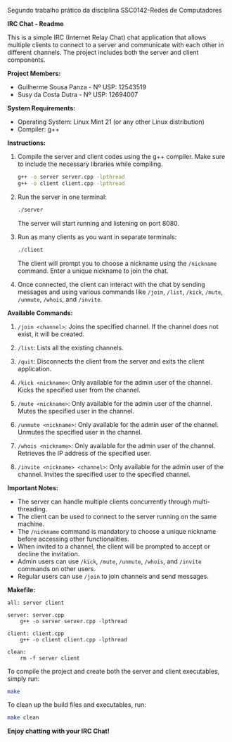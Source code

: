 Segundo trabalho prático da disciplina SSC0142-Redes de Computadores

**IRC Chat - Readme**

This is a simple IRC (Internet Relay Chat) chat application that allows multiple clients to connect to a server and communicate with each other in different channels. The project includes both the server and client components.

**Project Members:**
- Guilherme Sousa Panza - Nº USP: 12543519
- Susy da Costa Dutra - Nº USP: 12694007

**System Requirements:**
- Operating System: Linux Mint 21 (or any other Linux distribution)
- Compiler: g++

**Instructions:**
1. Compile the server and client codes using the g++ compiler. Make sure to include the necessary libraries while compiling.
   ```bash
   g++ -o server server.cpp -lpthread
   g++ -o client client.cpp -lpthread
   ```

2. Run the server in one terminal:
   ```bash
   ./server
   ```
   The server will start running and listening on port 8080.

3. Run as many clients as you want in separate terminals:
   ```bash
   ./client
   ```
   The client will prompt you to choose a nickname using the `/nickname` command. Enter a unique nickname to join the chat.

4. Once connected, the client can interact with the chat by sending messages and using various commands like `/join`, `/list`, `/kick`, `/mute`, `/unmute`, `/whois`, and `/invite`. 

**Available Commands:**

1. `/join <channel>`: Joins the specified channel. If the channel does not exist, it will be created.

2. `/list`: Lists all the existing channels.

3. `/quit`: Disconnects the client from the server and exits the client application.

4. `/kick <nickname>`: Only available for the admin user of the channel. Kicks the specified user from the channel.

5. `/mute <nickname>`: Only available for the admin user of the channel. Mutes the specified user in the channel.

6. `/unmute <nickname>`: Only available for the admin user of the channel. Unmutes the specified user in the channel.

7. `/whois <nickname>`: Only available for the admin user of the channel. Retrieves the IP address of the specified user.

8. `/invite <nickname> <channel>`: Only available for the admin user of the channel. Invites the specified user to the specified channel.

**Important Notes:**
- The server can handle multiple clients concurrently through multi-threading.
- The client can be used to connect to the server running on the same machine.
- The `/nickname` command is mandatory to choose a unique nickname before accessing other functionalities.
- When invited to a channel, the client will be prompted to accept or decline the invitation.
- Admin users can use `/kick`, `/mute`, `/unmute`, `/whois`, and `/invite` commands on other users.
- Regular users can use `/join` to join channels and send messages.

**Makefile:**

```make
all: server client

server: server.cpp
	g++ -o server server.cpp -lpthread

client: client.cpp
	g++ -o client client.cpp -lpthread

clean:
	rm -f server client
```

To compile the project and create both the server and client executables, simply run:
```bash
make
```

To clean up the build files and executables, run:
```bash
make clean
```

**Enjoy chatting with your IRC Chat!**
